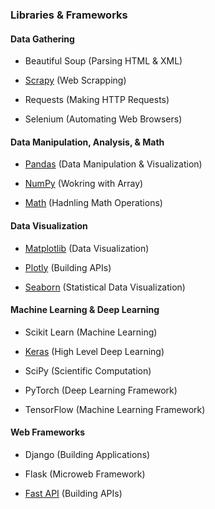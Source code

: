### Libraries & Frameworks

#### Data Gathering 
  - Beautiful Soup 
    (Parsing HTML & XML)
    
  - [Scrapy](https://docs.scrapy.org/en/latest/)
    (Web Scrapping)
    
  - Requests 
    (Making HTTP Requests)
    
  - Selenium 
    (Automating Web Browsers)

#### Data Manipulation, Analysis, & Math
  - [Pandas](https://pandas.pydata.org/pandas-docs/stable/reference/io.html)
    (Data Manipulation & Visualization)
    
  - [NumPy](https://numpy.org/doc/stable/reference/arrays.html)
    (Wokring with Array)
    
  - [Math](https://docs.python.org/3/library/math.html)
    (Hadnling Math Operations)
  
#### Data Visualization 
  - [Matplotlib](https://matplotlib.org/stable/gallery/lines_bars_and_markers/index.html)
    (Data Visualization)
    
  - [Plotly](https://plotly.com/python/)
    (Building APIs)
    
  - [Seaborn](https://seaborn.pydata.org/tutorial/introduction.html)
    (Statistical Data Visualization)
  
#### Machine Learning & Deep Learning
  - Scikit Learn 
    (Machine Learning)
    
  - [Keras](https://scikit-learn.org/stable/)
    (High Level Deep Learning)
    
  - SciPy 
    (Scientific Computation)
    
  - PyTorch 
    (Deep Learning Framework)
    
  - TensorFlow 
    (Machine Learning Framework)
  
#### Web Frameworks
  - Django 
    (Building Applications)
    
  - Flask
    (Microweb Framework)
    
  - [Fast API]()
    (Building APIs)

